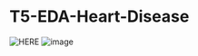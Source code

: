 # T5-EDA-Heart-Disease


![HERE](https://www.kaggle.com/ikarus777/best-artworks-of-all-time)
![image](https://user-images.githubusercontent.com/89250515/150742751-ebc13cf5-593c-450e-88e2-db9dcdf34605.png)


